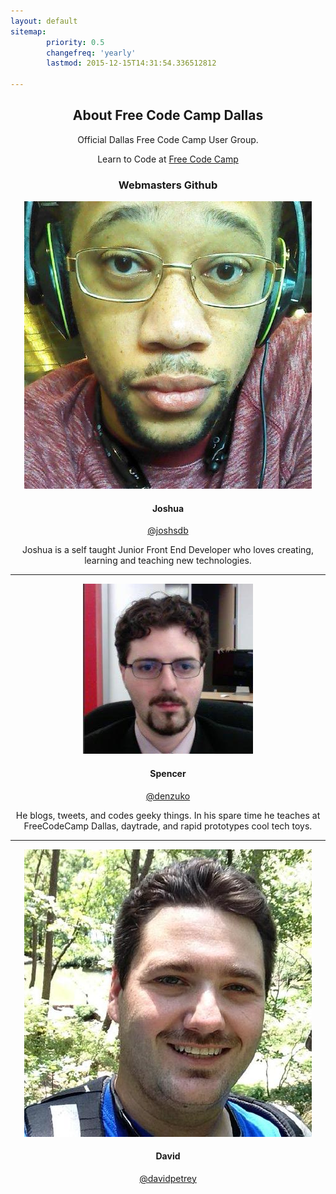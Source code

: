 ```yaml
---
layout: default
sitemap:
        priority: 0.5
        changefreq: 'yearly'
        lastmod: 2015-12-15T14:31:54.336512812

---
```

<div style="text-align: center;" markdown="1">

## About Free Code Camp Dallas

Official Dallas Free Code Camp User Group.

Learn to Code at [Free Code Camp](http://www.freecodecamp.com/)

### Webmasters Github

<img class="webmastpic" src="/assets/img/webmastjosh.jpg"/>

#### Joshua
<a class="webmastgit" href="https://github.com/joshsdb">@joshsdb</a>
<p>Joshua is a self taught Junior Front End Developer who loves creating, learning and teaching new technologies.</p>
<hr>

<img class="webmastpic" src="/assets/img/webmastspence.jpg"/>

#### Spencer
<a class="webmastgit" href="https://github.com/denzuko">@denzuko</a>
<p>He blogs, tweets, and codes geeky things. In his spare time he teaches at FreeCodeCamp Dallas, daytrade, and rapid prototypes cool tech toys.</p>
<hr>

<img class="webmastpic" src="/assets/img/webmastdavid.jpg"/>

#### David
<a class="webmastgit" href="https://github.com/davidpetrey">@davidpetrey</a>

</div>